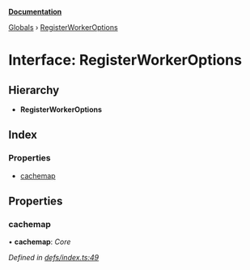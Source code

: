 **[Documentation](../README.md)**

[Globals](../README.md) › [RegisterWorkerOptions](registerworkeroptions.md)

# Interface: RegisterWorkerOptions

## Hierarchy

* **RegisterWorkerOptions**

## Index

### Properties

* [cachemap](registerworkeroptions.md#cachemap)

## Properties

###  cachemap

• **cachemap**: *Core*

*Defined in [defs/index.ts:49](https://github.com/badbatch/cachemap/blob/4fa6105/packages/core-worker/src/defs/index.ts#L49)*